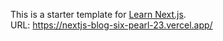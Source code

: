 This is a starter template for [Learn Next.js](https://nextjs.org/learn).\
URL: <a href="https://nextjs-blog-six-pearl-23.vercel.app/">https://nextjs-blog-six-pearl-23.vercel.app/</a>
